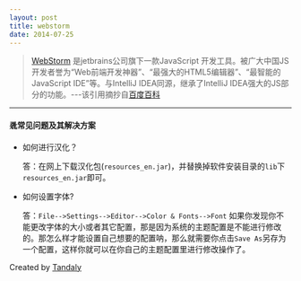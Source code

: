 ```yaml
---
layout: post 
title: webstorm
date: 2014-07-25
---
```


> [WebStorm](http://www.jetbrains.com/webstorm/) 是jetbrains公司旗下一款JavaScript 开发工具。被广大中国JS开发者誉为“Web前端开发神器”、“最强大的HTML5编辑器”、“最智能的JavaScript IDE”等。与IntelliJ IDEA同源，继承了IntelliJ IDEA强大的JS部分的功能。---该引用摘抄自[百度百科](http://baike.baidu.com/view/5443872.htm?fr=aladdin)


---

#### &#98632;常见问题及其解决方案

- 如何进行汉化？

	答：在网上下载汉化包(`resources_en.jar`)，并替换掉软件安装目录的`lib`下`resources_en.jar`即可。
	
- 如何设置字体?

	答：`File-->Settings-->Editor-->Color & Fonts-->Font`  如果你发现你不能更改字体的大小或者其它配置，那是因为系统的主题配置是不能进行修改的。那怎么样才能设置自己想要的配置呐，那么就需要你点击`Save As`另存为一个配置，这样你就可以在你自己的主题配置里进行修改操作了。
 



Created by [Tandaly](http://tandaly.github.io)